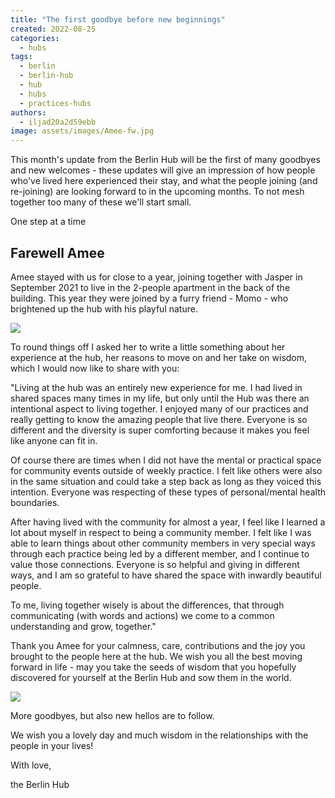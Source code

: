 ```yaml
---
title: "The first goodbye before new beginnings"
created: 2022-08-25
categories: 
  - hubs
tags: 
  - berlin
  - berlin-hub
  - hub
  - hubs
  - practices-hubs
authors: 
  - iljad20a2d59ebb
image: assets/images/Amee-fw.jpg
---
```


This month's update from the Berlin Hub will be the first of many goodbyes and new welcomes - these updates will give an impression of how people who've lived here experienced their stay, and what the people joining (and re-joining) are looking forward to in the upcoming months. To not mesh together too many of these we'll start small.

One step at a time

## Farewell Amee

Amee stayed with us for close to a year, joining together with Jasper in September 2021 to live in the 2-people apartment in the back of the building. This year they were joined by a furry friend - Momo - who brightened up the hub with his playful nature.

![](assets/images/Amee-momo-766x1024.jpeg)

To round things off I asked her to write a little something about her experience at the hub, her reasons to move on and her take on wisdom, which I would now like to share with you:

"Living at the hub was an entirely new experience for me. I had lived in shared spaces many times in my life, but only until the Hub was there an intentional aspect to living together. I enjoyed many of our practices and really getting to know the amazing people that live there. Everyone is so different and the diversity is super comforting because it makes you feel like anyone can fit in.

  
Of course there are times when I did not have the mental or practical space for community events outside of weekly practice. I felt like others were also in the same situation and could take a step back as long as they voiced this intention. Everyone was respecting of these types of personal/mental health boundaries.

  
After having lived with the community for almost a year, I feel like I learned a lot about myself in respect to being a community member. I felt like I was able to learn things about other community members in very special ways through each practice being led by a different member, and I continue to value those connections. Everyone is so helpful and giving in different ways, and I am so grateful to have shared the space with inwardly beautiful people.  
  
To me, living together wisely is about the differences, that through communicating (with words and actions) we come to a common understanding and grow, together."

Thank you Amee for your calmness, care, contributions and the joy you brought to the people here at the hub. We wish you all the best moving forward in life - may you take the seeds of wisdom that you hopefully discovered for yourself at the Berlin Hub and sow them in the world.

![](assets/images/Amee-fw-1024x768.jpg)

More goodbyes, but also new hellos are to follow.

We wish you a lovely day and much wisdom in the relationships with the people in your lives!

With love,

the Berlin Hub

